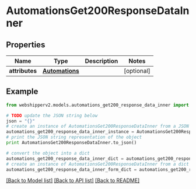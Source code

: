 # AutomationsGet200ResponseDataInner


## Properties
Name | Type | Description | Notes
------------ | ------------- | ------------- | -------------
**attributes** | [**Automations**](Automations.md) |  | [optional] 

## Example

```python
from webshipperv2.models.automations_get200_response_data_inner import AutomationsGet200ResponseDataInner

# TODO update the JSON string below
json = "{}"
# create an instance of AutomationsGet200ResponseDataInner from a JSON string
automations_get200_response_data_inner_instance = AutomationsGet200ResponseDataInner.from_json(json)
# print the JSON string representation of the object
print AutomationsGet200ResponseDataInner.to_json()

# convert the object into a dict
automations_get200_response_data_inner_dict = automations_get200_response_data_inner_instance.to_dict()
# create an instance of AutomationsGet200ResponseDataInner from a dict
automations_get200_response_data_inner_form_dict = automations_get200_response_data_inner.from_dict(automations_get200_response_data_inner_dict)
```
[[Back to Model list]](../README.md#documentation-for-models) [[Back to API list]](../README.md#documentation-for-api-endpoints) [[Back to README]](../README.md)


